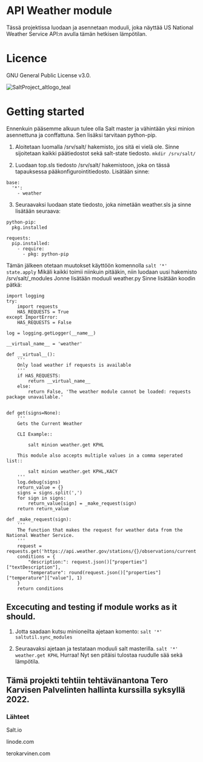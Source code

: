 # API Weather module

 Tässä projektissa luodaan ja asennetaan moduuli, joka näyttää US National Weather Service API:n avulla tämän hetkisen lämpötilan.
 
 
 
 # Licence
 
  GNU General Public License v3.0.
 

 ![SaltProject_altlogo_teal](https://user-images.githubusercontent.com/117189365/207580235-76861f6b-69bd-4cfc-8445-894daa043de6.png)

 
 
 # Getting started


 Ennenkuin pääsemme alkuun tulee olla Salt master ja vähintään yksi minion asennettuna ja conffattuna. Sen lisäksi tarvitaan python-pip.
 
 1. Aloitetaan luomalla /srv/salt/ hakemisto, jos sitä ei vielä ole. Sinne sijoitetaan kaikki päätiedostot sekä salt-state tiedosto.
  `mkdir /srv/salt/`
  
 2. Luodaan top.sls tiedosto /srv/salt/ hakemistoon, joka on tässä tapauksessa pääkonfigurointitiedosto. Lisätään sinne:
```
base:
  '*':
    - weather
```
3. Seuraavaksi luodaan state tiedosto, joka nimetään weather.sls ja sinne lisätään seuraava:
```
python-pip:
  pkg.installed

requests:
  pip.installed:
    - require:
      - pkg: python-pip
```
Tämän jälkeen otetaan muutokset käyttöön komennolla
`salt '*' state.apply`
Mikäli kaikki toimii niinkuin pitääkin, niin luodaan uusi hakemisto /srv/salt/_modules Jonne lisätään moduuli weather.py
Sinne lisätään koodin pätkä:

```
import logging
try:
    import requests
    HAS_REQUESTS = True
except ImportError:
    HAS_REQUESTS = False

log = logging.getLogger(__name__)

__virtual_name__ = 'weather'

def __virtual__():
    '''
    Only load weather if requests is available
    '''
    if HAS_REQUESTS:
        return __virtual_name__
    else:
        return False, 'The weather module cannot be loaded: requests package unavailable.'


def get(signs=None):
    '''
    Gets the Current Weather

    CLI Example::

        salt minion weather.get KPHL

    This module also accepts multiple values in a comma seperated list::

        salt minion weather.get KPHL,KACY
    '''
    log.debug(signs)
    return_value = {}
    signs = signs.split(',')
    for sign in signs:
        return_value[sign] = _make_request(sign)
    return return_value

def _make_request(sign):
    '''
    The function that makes the request for weather data from the National Weather Service.
    '''
    request = requests.get('https://api.weather.gov/stations/{}/observations/current'.format(sign))
    conditions = {
        "description:": request.json()["properties"]["textDescription"],
        "temperature": round(request.json()["properties"]["temperature"]["value"], 1)
    }
    return conditions
```
## Excecuting and testing if module works as it should.

1. Jotta saadaan kutsu minioneilta ajetaan komento:
 `salt '*' saltutil.sync_modules`
 
2. Seuraavaksi ajetaan ja testataan moduuli salt masterilla.
`salt '*' weather.get KPHL`
Hurraa! Nyt sen pitäisi tulostaa ruudulle sää sekä lämpötila.

## Tämä projekti tehtiin tehtävänantona Tero Karvisen Palvelinten hallinta kurssilla syksyllä 2022.

### Lähteet
Salt.io

linode.com

terokarvinen.com

    
  

